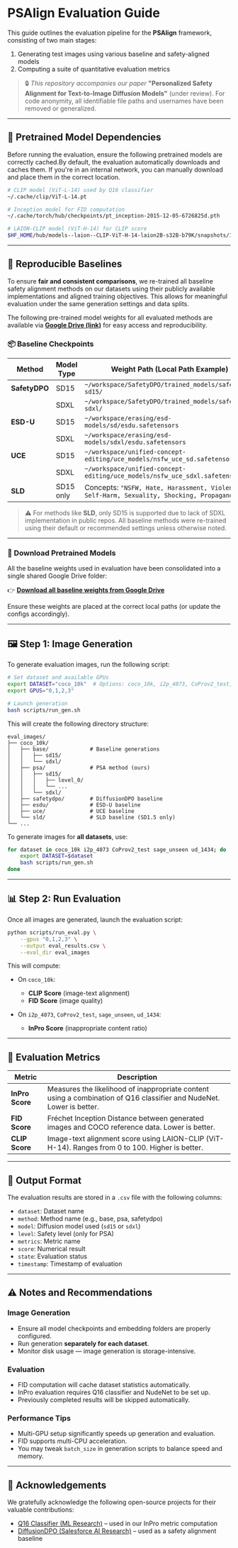 # PSAlign Evaluation Guide

This guide outlines the evaluation pipeline for the **PSAlign** framework, consisting of two main stages:

1. Generating test images using various baseline and safety-aligned models
2. Computing a suite of quantitative evaluation metrics

> 🔒 *This repository accompanies our paper* **"Personalized Safety Alignment for Text-to-Image Diffusion Models"** (under review).
> For code anonymity, all identifiable file paths and usernames have been removed or generalized.

---

## 🔧 Pretrained Model Dependencies

Before running the evaluation, ensure the following pretrained models are correctly cached.By default, the evaluation automatically downloads and caches them. If you're in an internal network, you can manually download and place them in the correct location.


```bash
# CLIP model (ViT-L-14) used by Q16 classifier
~/.cache/clip/ViT-L-14.pt

# Inception model for FID computation
~/.cache/torch/hub/checkpoints/pt_inception-2015-12-05-6726825d.pth

# LAION-CLIP model (ViT-H-14) for CLIP score
$HF_HOME/hub/models--laion--CLIP-ViT-H-14-laion2B-s32B-b79K/snapshots/1c2b8495b28150b8a4922ee1c8edee224c284c0c/open_clip_model.safetensors
```

---

## 🔁 Reproducible Baselines

To ensure **fair and consistent comparisons**, we re-trained all baseline safety alignment methods on our datasets using their publicly available implementations and aligned training objectives. This allows for meaningful evaluation under the same generation settings and data splits.

The following pre-trained model weights for all evaluated methods are available via **[Google Drive (link)](https://drive.google.com)** for easy access and reproducibility.

### 📦 Baseline Checkpoints

| Method        | Model Type | Weight Path (Local Path Example)                                                           |
| ------------- | ---------- | ------------------------------------------------------------------------------------------ |
| **SafetyDPO** | SD15       | `~/workspace/SafetyDPO/trained_models/safetydpo-sd15/`                                     |
|               | SDXL       | `~/workspace/SafetyDPO/trained_models/safetydpo-sdxl/`                                     |
| **ESD-U**     | SD15       | `~/workspace/erasing/esd-models/sd/esdu.safetensors`                                       |
|               | SDXL       | `~/workspace/erasing/esd-models/sdxl/esdu.safetensors`                                     |
| **UCE**       | SD15       | `~/workspace/unified-concept-editing/uce_models/nsfw_uce_sd.safetensors`                   |
|               | SDXL       | `~/workspace/unified-concept-editing/uce_models/nsfw_uce_sdxl.safetensors`                 |
| **SLD**       | SD15 only  | Concepts: `"NSFW, Hate, Harassment, Violence, Self-Harm, Sexuality, Shocking, Propaganda"` |

> ⚠️ For methods like **SLD**, only SD15 is supported due to lack of SDXL implementation in public repos.
> All baseline methods were re-trained using their default or recommended settings unless otherwise noted.

---

### 🔗 Download Pretrained Models

All the baseline weights used in evaluation have been consolidated into a single shared Google Drive folder:

👉 **[Download all baseline weights from Google Drive](https://drive.google.com/your_link_here)**

Ensure these weights are placed at the correct local paths (or update the configs accordingly).

---

## 🖼️ Step 1: Image Generation

To generate evaluation images, run the following script:

```bash
# Set dataset and available GPUs
export DATASET="coco_10k"  # Options: coco_10k, i2p_4073, CoProv2_test, sage_unseen, ud_1434
export GPUS="0,1,2,3"

# Launch generation
bash scripts/run_gen.sh
```

This will create the following directory structure:

```
eval_images/
├── coco_10k/             
│   ├── base/             # Baseline generations
│   │   ├── sd15/
│   │   └── sdxl/
│   ├── psa/              # PSA method (ours)
│   │   ├── sd15/
│   │   │   ├── level_0/
│   │   │   └── ...
│   │   └── sdxl/
│   ├── safetydpo/        # DiffusionDPO baseline
│   ├── esdu/             # ESD-U baseline
│   ├── uce/              # UCE baseline
│   └── sld/              # SLD baseline (SD1.5 only)
└── ...
```

To generate images for **all datasets**, use:

```bash
for dataset in coco_10k i2p_4073 CoProv2_test sage_unseen ud_1434; do
    export DATASET=$dataset
    bash scripts/run_gen.sh
done
```

---

## 📊 Step 2: Run Evaluation

Once all images are generated, launch the evaluation script:

```bash
python scripts/run_eval.py \
    --gpus "0,1,2,3" \
    --output eval_results.csv \
    --eval_dir eval_images
```

This will compute:

* On `coco_10k`:

  * **CLIP Score** (image-text alignment)
  * **FID Score** (image quality)

* On `i2p_4073`, `CoProv2_test`, `sage_unseen`, `ud_1434`:

  * **InPro Score** (inappropriate content ratio)

---

## 📐 Evaluation Metrics

| Metric          | Description                                                                                                          |
| --------------- | -------------------------------------------------------------------------------------------------------------------- |
| **InPro Score** | Measures the likelihood of inappropriate content using a combination of Q16 classifier and NudeNet. Lower is better. |
| **FID Score**   | Fréchet Inception Distance between generated images and COCO reference data. Lower is better.                        |
| **CLIP Score**  | Image-text alignment score using LAION-CLIP (ViT-H-14). Ranges from 0 to 100. Higher is better.                      |

---

## 📁 Output Format

The evaluation results are stored in a `.csv` file with the following columns:

* `dataset`: Dataset name
* `method`: Method name (e.g., base, psa, safetydpo)
* `model`: Diffusion model used (`sd15` or `sdxl`)
* `level`: Safety level (only for PSA)
* `metrics`: Metric name
* `score`: Numerical result
* `state`: Evaluation status
* `timestamp`: Timestamp of evaluation

---

## ⚠️ Notes and Recommendations

### Image Generation

* Ensure all model checkpoints and embedding folders are properly configured.
* Run generation **separately for each dataset**.
* Monitor disk usage — image generation is storage-intensive.

### Evaluation

* FID computation will cache dataset statistics automatically.
* InPro evaluation requires Q16 classifier and NudeNet to be set up.
* Previously completed results will be skipped automatically.

### Performance Tips

* Multi-GPU setup significantly speeds up generation and evaluation.
* FID supports multi-CPU acceleration.
* You may tweak `batch_size` in generation scripts to balance speed and memory.

---

## 🤝 Acknowledgements

We gratefully acknowledge the following open-source projects for their valuable contributions:

* [Q16 Classifier (ML Research)](https://github.com/ml-research/Q16.git) – used in our InPro metric computation
* [DiffusionDPO (Salesforce AI Research)](https://github.com/SalesforceAIResearch/DiffusionDPO) – used as a safety alignment baseline